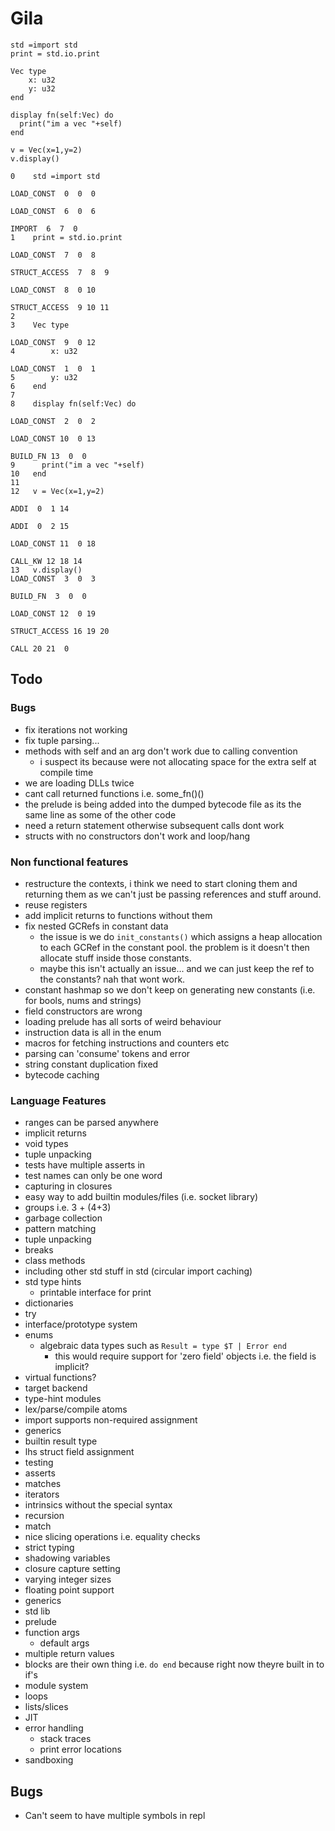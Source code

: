 # Gila

```
std =import std
print = std.io.print

Vec type
    x: u32
    y: u32
end

display fn(self:Vec) do
  print("im a vec "+self)
end

v = Vec(x=1,y=2)
v.display()
```

```
0    std =import std
                                                                 LOAD_CONST  0  0  0
                                                                 LOAD_CONST  6  0  6
                                                                     IMPORT  6  7  0
1    print = std.io.print
                                                                 LOAD_CONST  7  0  8
                                                              STRUCT_ACCESS  7  8  9
                                                                 LOAD_CONST  8  0 10
                                                              STRUCT_ACCESS  9 10 11
2    
3    Vec type
                                                                 LOAD_CONST  9  0 12
4        x: u32
                                                                 LOAD_CONST  1  0  1
5        y: u32
6    end
7    
8    display fn(self:Vec) do
                                                                 LOAD_CONST  2  0  2
                                                                 LOAD_CONST 10  0 13
                                                                   BUILD_FN 13  0  0
9      print("im a vec "+self)
10   end
11   
12   v = Vec(x=1,y=2)
                                                                       ADDI  0  1 14
                                                                       ADDI  0  2 15
                                                                 LOAD_CONST 11  0 18
                                                                    CALL_KW 12 18 14
13   v.display()                                                                 LOAD_CONST  3  0  3
                                                                   BUILD_FN  3  0  0
                                                                 LOAD_CONST 12  0 19
                                                              STRUCT_ACCESS 16 19 20
                                                                       CALL 20 21  0
```

## Todo

### Bugs

- fix iterations not working
- fix tuple parsing...
- methods with self and an arg don't work due to calling convention
  - i suspect its because were not allocating space for the extra self at
    compile time
- we are loading DLLs twice
- cant call returned functions i.e. some_fn()()
- the prelude is being added into the dumped bytecode file as its the same line
  as some of the other code
- need a return statement otherwise subsequent calls dont work
- structs with no constructors don't work and loop/hang

### Non functional features

- restructure the contexts, i think we need to start cloning them and returning
  them as we can't just be passing references and stuff around.
- reuse registers
- add implicit returns to functions without them
- fix nested GCRefs in constant data
  - the issue is we do `init_constants()` which assigns a heap allocation to
    each GCRef in the constant pool. the problem is it doesn't then allocate
    stuff inside those constants.
  - maybe this isn't actually an issue... and we can just keep the ref to the
    constants? nah that wont work.
- constant hashmap so we don't keep on generating new constants (i.e. for bools,
  nums and strings)
- field constructors are wrong
- loading prelude has all sorts of weird behaviour
- instruction data is all in the enum
- macros for fetching instructions and counters etc
- parsing can 'consume' tokens and error
- string constant duplication fixed
- bytecode caching

### Language Features

- ranges can be parsed anywhere
- implicit returns
- void types
- tuple unpacking
- tests have multiple asserts in
- test names can only be one word
- capturing in closures
- easy way to add builtin modules/files (i.e. socket library)
- groups i.e. 3 + (4+3)
- garbage collection
- pattern matching
- tuple unpacking
- breaks
- class methods
- including other std stuff in std (circular import caching)
- std type hints
  - printable interface for print
- dictionaries
- try
- interface/prototype system
- enums
  - algebraic data types such as `Result = type $T | Error end`
    - this would require support for 'zero field' objects i.e. the field is
      implicit?
- virtual functions?
- target backend
- type-hint modules
- lex/parse/compile atoms
- import supports non-required assignment
- generics
- builtin result type
- lhs struct field assignment
- testing
- asserts
- matches
- iterators
- intrinsics without the special syntax
- recursion
- match
- nice slicing operations i.e. equality checks
- strict typing
- shadowing variables
- closure capture setting
- varying integer sizes
- floating point support
- generics
- std lib
- prelude
- function args
  - default args
- multiple return values
- blocks are their own thing i.e. `do end` because right now theyre built in to
  if's
- module system
- loops
- lists/slices
- JIT
- error handling
  - stack traces
  - print error locations
- sandboxing

## Bugs

- Can't seem to have multiple symbols in repl
